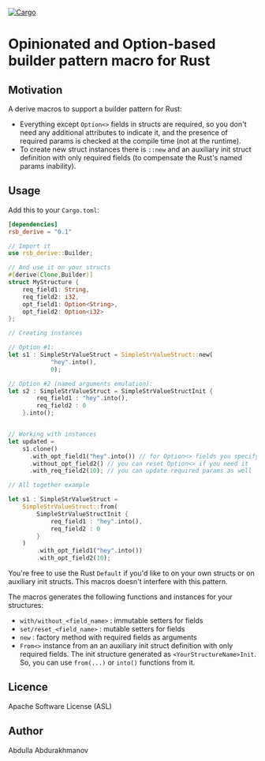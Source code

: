 [![Cargo](https://img.shields.io/crates/v/rsb_derive.svg)](https://crates.io/crates/rsb_derive)

# Opinionated and Option-based builder pattern macro for Rust

## Motivation
A derive macros to support a builder pattern for Rust:
- Everything except `Option<>` fields in structs are required, so you 
don't need any additional attributes to indicate it, 
and the presence of required params is checked at the compile time (not at the runtime).
- To create new struct instances there is `::new` and an auxiliary init struct definition 
with only required fields (to compensate the Rust's named params inability). 

## Usage

Add this to your `Cargo.toml`:

```toml
[dependencies]
rsb_derive = "0.1"
```

```rust
// Import it
use rsb_derive::Builder;

// And use it on your structs
#[derive(Clone,Builder)]
struct MyStructure {
    req_field1: String,
    req_field2: i32,
    opt_field1: Option<String>,
    opt_field2: Option<i32>
};

// Creating instances

// Option #1:
let s1 : SimpleStrValueStruct = SimpleStrValueStruct::new(
            "hey".into(),
            0);

// Option #2 (named arguments emulation):
let s2 : SimpleStrValueStruct = SimpleStrValueStructInit {
        req_field1 : "hey".into(),
        req_field2 : 0
    }.into();


// Working with instances
let updated = 
    s1.clone()
      .with_opt_field1("hey".into()) // for Option<> fields you specify a bare argument
      .without_opt_field2() // you can reset Option<> if you need it
      .with_req_field2(10); // you can update required params as well

// All together example

let s1 : SimpleStrValueStruct =
    SimpleStrValueStruct::from(
        SimpleStrValueStructInit {
            req_field1 : "hey".into(),
            req_field2 : 0
        }
    )
        .with_opt_field1("hey".into())
        .with_opt_field2(10);

``` 

You're free to use the Rust `Default` if you'd like to on your own structs or on auxiliary init structs. 
This macros doesn't interfere with this pattern.

The macros generates the following functions and instances for your structures:
- `with/without_<field_name>` : immutable setters for fields
- `set/reset_<field_name>` : mutable setters for fields
- `new` : factory method with required fields as arguments
- `From<>` instance from an an auxiliary init struct definition with only required fields. 
The init structure generated as `<YourStructureName>Init`. So, you can use `from(...)` or `into()` 
functions from it.

## Licence
Apache Software License (ASL)

## Author
Abdulla Abdurakhmanov

